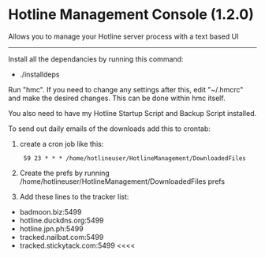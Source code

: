 # Hotline Management Console (1.2.0)
Allows you to manage your Hotline server process with a text based UI

---

Install all the dependancies by running this command:

- ./installdeps

Run "hmc". If you need to change any settings after this, edit "~/.hmcrc" and make the desired changes. This can be done within hmc itself.

You also need to have my Hotline Startup Script and Backup Script installed.

To send out daily emails of the downloads add this to crontab:

1. create a cron job like this:

        59 23 * * * /home/hotlineuser/HotlineManagement/DownloadedFiles

2. Create the prefs by running /home/hotlineuser/HotlineManagement/DownloadedFiles prefs

3. Add these lines to the tracker list:
>>>>
  - badmoon.biz:5499
  - hotline.duckdns.org:5499
  - hotline.jpn.ph:5499
  - tracked.nailbat.com:5499
  - tracked.stickytack.com:5499
<<<<
